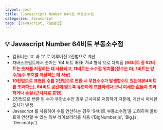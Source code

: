 ```yaml
---
layout: post
title: (Javascript) Number 64비트 부동소수점
categories: Javascript
tags: [Javascript, 기본문법]
---
```


## :bulb: Javascript Number 64비트 부동소수점
* 컴퓨터는 '0' 과 '1' 로 이루어진 2진법으로 계산
* 자바스크립트에서 숫자는 '64 비트 IEEE 754 형식'으로 다뤄짐 <font color='red'><strong>(64비트 중 52비트는 숫자를 저장하는 데 사용되고, 11비트는 소수점 위치를(정수는 0), 1비트는 양수/음수 부호를 저장하는 데 사용)</strong></font>
* <font color='red'><strong>10진법으로 표현된 수를 2진법으로 변환 시 무한소수가 발생할수도 있는데(64비트를 초과하는), 64비트 공간에 맞도록 유한하게 표현하려다 보니 미세한 값들이 초과하거나 손실 (근사치로 표현)</strong></font>
* 2진법으로 변환 된 수가 무한소수인 경우 근사치로 저장하기 때문에, 계산시 미세한 오차가 발생
* Javascript 를 사용하여 수를 연산하는 경우 '64비트 부동소수점'을 고려하여 올바르게 연산할 수 있는 외부 라이브러리를 사용 ('BigNumber.js', 'Big.js', 'Decimal.js')
